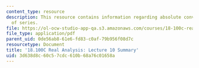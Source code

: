 ```yaml
---
content_type: resource
description: This resource contains information regarding absolute convergence, product
  of series.
file: https://ol-ocw-studio-app-qa.s3.amazonaws.com/courses/18-100c-real-analysis-fall-2012/3d638d8c60c57cdc610b68a76c01658a_MIT18_100CF12_l10sum.pdf
file_type: application/pdf
parent_uid: 0de56ab8-61e6-fd83-c0af-79b956f08d7c
resourcetype: Document
title: '18.100C Real Analysis: Lecture 10 Summary'
uid: 3d638d8c-60c5-7cdc-610b-68a76c01658a
---
```

